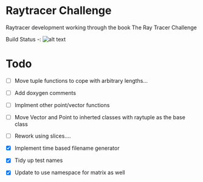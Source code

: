 # Raytracer Challenge
Raytracer development working through the book The Ray Tracer Challenge
 
Build Status -: ![alt text](https://github.com/buxtonpaul/raytrace_challenge/workflows/Build_Test/badge.svg "Build Status")

# Todo 
- [ ] Move tuple functions to cope with arbitrary lengths...
- [ ] Add doxygen comments
- [ ] Implment other point/vector functions
- [ ] Move Vector and Point to inherted classes with raytuple as the base class
- [ ] Rework using slices....
- [x] Implement time based filename generator
- [x] Tidy up test names
- [x] Update to use namespace for matrix as well


